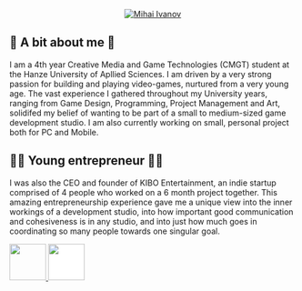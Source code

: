 <link rel="stylesheet" type='text/css' href="https://cdn.jsdelivr.net/gh/devicons/devicon@latest/devicon.min.css" />
          
<p align="center">
  <a href="https://github.com/CodringherAndFenn">
    <img src="https://fontmeme.com/permalink/250117/b5a4a0703143a5a53a42a0fe18d1c778.png" alt="Mihai Ivanov" /></a>
</p>

## 👀 A bit about me 👀

I am a 4th year Creative Media and Game Technologies (CMGT) student at the Hanze University of Apllied Sciences.
I am driven by a very strong passion for building and playing video-games, nurtured from a very young age.
The vast experience I gathered throughout my University years, ranging from Game Design, Programming, Project Management and Art, solidifed my belief of wanting to be part of a small to medium-sized game development studio. I am also currently working on small, personal project both for PC and Mobile.

## 🐱‍🏍 Young entrepreneur 🐱‍🏍
I was also the CEO and founder of KIBO Entertainment, an indie startup comprised of 4 people who worked on a 6 month project together. 
This amazing entrepreneurship experience gave me a unique view into the inner workings of a development studio, into how important good communication and cohesiveness is in any studio, and into just how much goes in coordinating so many people towards one singular goal.


<p align="left">
  <a href="https://unity.com/">
    <img src="https://cdn.jsdelivr.net/gh/devicons/devicon@latest/icons/unity/unity-original-wordmark.svg"
      width="64" height="64"  />
  </a> 

  <a href="https://godotengine.org/" >
    <img src="https://cdn.jsdelivr.net/gh/devicons/devicon@latest/icons/godot/godot-original-wordmark.svg"
        width="64" height="64" style="background-color: #FFFFFF;" />
</p>


          
